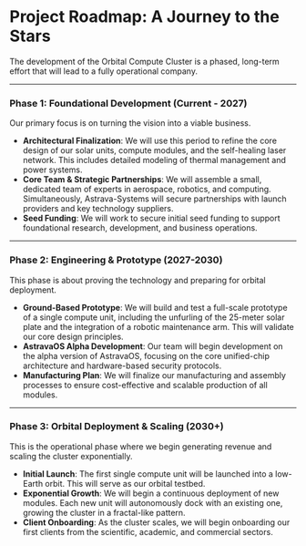# Project Roadmap: A Journey to the Stars

The development of the Orbital Compute Cluster is a phased, long-term effort that will lead to a fully operational company.

---

### **Phase 1: Foundational Development (Current - 2027)**
Our primary focus is on turning the vision into a viable business.
* **Architectural Finalization**: We will use this period to refine the core design of our solar units, compute modules, and the self-healing laser network. This includes detailed modeling of thermal management and power systems.
* **Core Team & Strategic Partnerships**: We will assemble a small, dedicated team of experts in aerospace, robotics, and computing. Simultaneously, Astrava-Systems will secure partnerships with launch providers and key technology suppliers.
* **Seed Funding**: We will work to secure initial seed funding to support foundational research, development, and business operations.

---

### **Phase 2: Engineering & Prototype (2027-2030)**
This phase is about proving the technology and preparing for orbital deployment.
* **Ground-Based Prototype**: We will build and test a full-scale prototype of a single compute unit, including the unfurling of the 25-meter solar plate and the integration of a robotic maintenance arm. This will validate our core design principles.
* **AstravaOS Alpha Development**: Our team will begin development on the alpha version of AstravaOS, focusing on the core unified-chip architecture and hardware-based security protocols.
* **Manufacturing Plan**: We will finalize our manufacturing and assembly processes to ensure cost-effective and scalable production of all modules.

---

### **Phase 3: Orbital Deployment & Scaling (2030+)**
This is the operational phase where we begin generating revenue and scaling the cluster exponentially.
* **Initial Launch**: The first single compute unit will be launched into a low-Earth orbit. This will serve as our orbital testbed.
* **Exponential Growth**: We will begin a continuous deployment of new modules. Each new unit will autonomously dock with an existing one, growing the cluster in a fractal-like pattern.
* **Client Onboarding**: As the cluster scales, we will begin onboarding our first clients from the scientific, academic, and commercial sectors.
